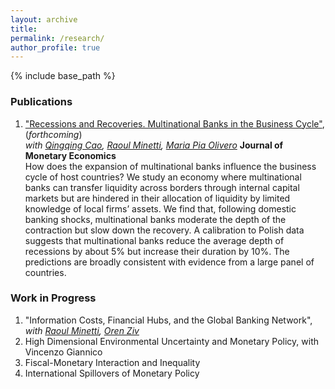 ```yaml
---
layout: archive
title: 
permalink: /research/
author_profile: true
---
```


{% include base_path %}

### Publications

  1. <a href="https://www.sciencedirect.com/science/article/abs/pii/S0304393220300015" target="_blank"> "Recessions and Recoveries. Multinational Banks in the Business Cycle"</a>, (*forthcoming*) <br> *with <a href="https://qingqingcao.weebly.com/" target="_blank">Qingqing Cao</a>, <a href="https://raoulminetti.weebly.com/" target="_blank">Raoul Minetti</a>, <a href="https://www.lebow.drexel.edu/people/mariaolivero" target="_blank">Maria Pia Olivero</a>* **Journal of Monetary Economics**  
How does the expansion of multinational banks influence the business cycle of host countries? We study an economy where multinational banks can transfer liquidity across borders through internal capital markets but are hindered in their allocation of liquidity by limited knowledge of local firms’ assets. We find that, following domestic banking shocks, multinational banks moderate the depth of the contraction but slow down the recovery. A calibration to Polish data suggests that multinational banks reduce the average depth of recessions by about 5% but increase their duration by 10%. The predictions are broadly consistent with evidence from a large panel of countries.

### Work in Progress

  1. "Information Costs, Financial Hubs, and the Global Banking Network",  
*with <a href="https://raoulminetti.weebly.com/" target="_blank">Raoul Minetti</a>, <a href="https://orenziv.org/" target="_blank">Oren Ziv</a>*
  2. High Dimensional Environmental Uncertainty and Monetary Policy, with Vincenzo Giannico
  3. Fiscal-Monetary Interaction and Inequality
  4. International Spillovers of Monetary Policy


